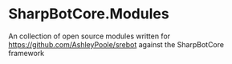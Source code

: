# SharpBotCore.Modules
An collection of open source modules written for https://github.com/AshleyPoole/srebot against the SharpBotCore framework
